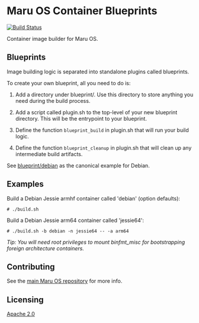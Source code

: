 # Maru OS Container Blueprints

[![Build Status](https://travis-ci.org/maruos/blueprints.svg?branch=master)](https://travis-ci.org/maruos/blueprints)

Container image builder for Maru OS.

## Blueprints

Image building logic is separated into standalone plugins called blueprints.

To create your own blueprint, all you need to do is:

1. Add a directory under blueprint/. Use this directory to store anything you
   need during the build process.

2. Add a script called plugin.sh to the top-level of your new blueprint
   directory. This will be the entrypoint to your blueprint.

3. Define the function `blueprint_build` in plugin.sh that will run your build
   logic.

4. Define the function `blueprint_cleanup` in plugin.sh that will clean up any
   intermediate build artifacts.

See [blueprint/debian](blueprint/debian) as the canonical example for Debian.

## Examples

Build a Debian Jessie armhf container called 'debian' (option defaults):

    # ./build.sh

Build a Debian Jessie arm64 container called 'jessie64':

    # ./build.sh -b debian -n jessie64 -- -a arm64

*Tip: You will need root privileges to mount binfmt_misc for bootstrapping
foreign architecture containers.*

## Contributing

See the [main Maru OS repository](https://github.com/maruos/maruos) for more
info.

## Licensing

[Apache 2.0](LICENSE)
